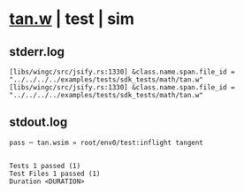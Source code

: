 # [tan.w](../../../../../../examples/tests/sdk_tests/math/tan.w) | test | sim

## stderr.log
```log
[libs/wingc/src/jsify.rs:1330] &class.name.span.file_id = "../../../../examples/tests/sdk_tests/math/tan.w"
[libs/wingc/src/jsify.rs:1330] &class.name.span.file_id = "../../../../examples/tests/sdk_tests/math/tan.w"
```

## stdout.log
```log
pass ─ tan.wsim » root/env0/test:inflight tangent
 
 
Tests 1 passed (1)
Test Files 1 passed (1)
Duration <DURATION>
```

